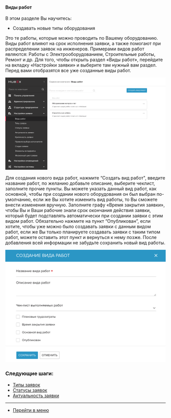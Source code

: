 #### Виды работ
В этом разделе Вы научитесь:
- Создавать новые типы оборудования

Это те работы, которые можно проводить по Вашему оборудованию. Виды работ влияют на срок исполнения заявки, а также помогают при распределении заявок на инженеров. Примерами видов работ являются: Работы с Электрооборудованием, Строительные работы, Ремонт и др. Для того, чтобы открыть раздел «Виды работ», перейдите на вкладку «Настройки заявки» и выберите там нужный вам раздел. Перед вами отобразятся все уже созданные виды работ.

![worktype1](/attachments/images/FAQ/ADMIN/WorkType/worktype1.png)

Для создания нового вида работ, нажмите “Создать вид работ", введите название работ, по желанию добавьте описание, выберите чеклист, заполните прочие пункты. Вы можете указать данный вид работ, как основной, чтобы при создании нового оборудования он был выбран по-умолчанию, если же Вы хотите изменить вид работы, то Вы сможете внести изменения вручную. Заполните графу «Время закрытия заявки», чтобы Вы и Ваши рабочие знали срок окончания действия заявки, который будет подставлять автоматически при создании заявки с этим видом работ. Обязательно нажмите на пункт “Опубликован”, если хотите, чтобы уже можно было создавать заявки с данным видом работ, если же Вы только планируете создавать заявки с таким типом работ, можете оставить этот пункт и вернуться к нему позже. После добавления всей информации не забудьте сохранить новый вид работы.

![worktype2](/attachments/images/FAQ/ADMIN/WorkType/worktype2.png)



### Следующие шаги:
- [Типы заявок](./TicketType.md)
- [Статусы заявок](./StatusType.md)
- [Актуальность заявки](./Actuality.md)


____
- [Перейти в меню](http://wiki.hubex.ru)
